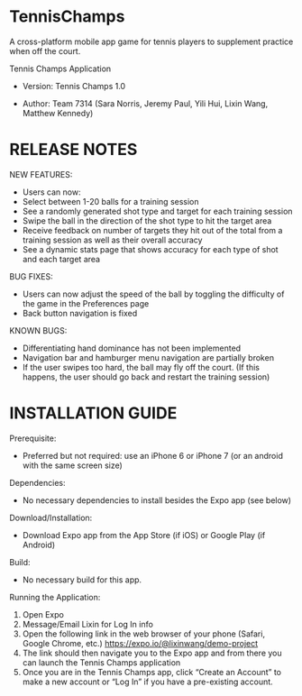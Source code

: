 # TennisChamps
A cross-platform mobile app game for tennis players to supplement practice when off the court.


Tennis Champs Application

- Version: Tennis Champs 1.0

- Author: Team 7314 (Sara Norris, Jeremy Paul, Yili Hui, Lixin Wang, Matthew Kennedy)

RELEASE NOTES
====================================================================
NEW FEATURES:
- Users can now:
- Select between 1-20 balls for a training session
- See a randomly generated shot type and target for each training session
- Swipe the ball in the direction of the shot type to hit the target area
- Receive feedback on number of targets they hit out of the total from a training session as well as their overall accuracy
- See a dynamic stats page that shows accuracy for each type of shot and each target area

BUG FIXES:
- Users can now adjust the speed of the ball by toggling the difficulty of the game in the Preferences page
- Back button navigation is fixed

KNOWN BUGS:
- Differentiating hand dominance has not been implemented
- Navigation bar and hamburger menu navigation are partially broken
- If the user swipes too hard, the ball may fly off the court. (If this happens, the user should go back and restart the training session)


INSTALLATION GUIDE
====================================================================
Prerequisite:  
- Preferred but not required: use an iPhone 6 or iPhone 7 (or an android with the same screen size)

Dependencies:
- No necessary dependencies to install besides the Expo app (see below)

Download/Installation:
- Download Expo app from the App Store (if iOS) or Google Play (if Android)

Build:
- No necessary build for this app.

Running the Application:
1. Open Expo
2. Message/Email Lixin for Log In info
3. Open the following link in the web browser of your phone (Safari, Google Chrome, etc.)
    https://expo.io/@lixinwang/demo-project
4. The link should then navigate you to the Expo app and from there you can launch the Tennis Champs application
5. Once you are in the Tennis Champs app, click “Create an Account” to make a new account or “Log In” if you have a pre-existing account.
